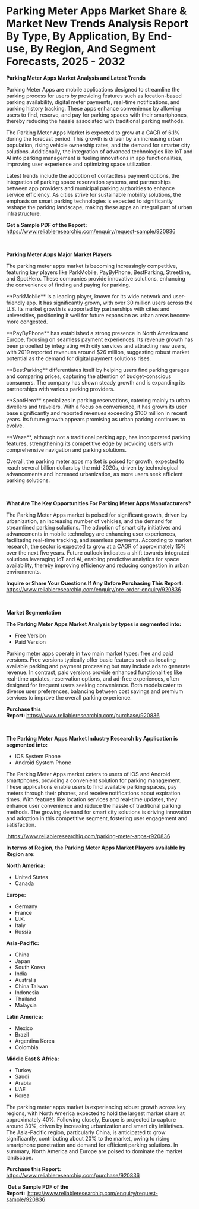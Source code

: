 <p><h1>Parking Meter Apps Market Share & Market New Trends Analysis Report By Type, By Application, By End-use, By Region, And Segment Forecasts, 2025 - 2032</h1></p><p><strong>Parking Meter Apps Market Analysis and Latest Trends</strong></p>
<p><p>Parking Meter Apps are mobile applications designed to streamline the parking process for users by providing features such as location-based parking availability, digital meter payments, real-time notifications, and parking history tracking. These apps enhance convenience by allowing users to find, reserve, and pay for parking spaces with their smartphones, thereby reducing the hassle associated with traditional parking methods.</p><p>The Parking Meter Apps Market is expected to grow at a CAGR of 6.1% during the forecast period. This growth is driven by an increasing urban population, rising vehicle ownership rates, and the demand for smarter city solutions. Additionally, the integration of advanced technologies like IoT and AI into parking management is fueling innovations in app functionalities, improving user experience and optimizing space utilization. </p><p>Latest trends include the adoption of contactless payment options, the integration of parking space reservation systems, and partnerships between app providers and municipal parking authorities to enhance service efficiency. As cities strive for sustainable mobility solutions, the emphasis on smart parking technologies is expected to significantly reshape the parking landscape, making these apps an integral part of urban infrastructure.</p></p>
<p><strong>Get a Sample PDF of the Report:&nbsp;</strong> <a href="https://www.reliableresearchiq.com/enquiry/request-sample/920836?utm_campaign=2822&utm_medium=2&utm_source=Github&utm_content=ia&utm_term=17042025&utm_id=parking-meter-apps">https://www.reliableresearchiq.com/enquiry/request-sample/920836</a></p>
<p>&nbsp;</p>
<p><strong>Parking Meter Apps Major Market Players</strong></p>
<p><p>The parking meter apps market is becoming increasingly competitive, featuring key players like ParkMobile, PayByPhone, BestParking, Streetline, and SpotHero. These companies provide innovative solutions, enhancing the convenience of finding and paying for parking.</p><p>**ParkMobile** is a leading player, known for its wide network and user-friendly app. It has significantly grown, with over 30 million users across the U.S. Its market growth is supported by partnerships with cities and universities, positioning it well for future expansion as urban areas become more congested.</p><p>**PayByPhone** has established a strong presence in North America and Europe, focusing on seamless payment experiences. Its revenue growth has been propelled by integrating with city services and attracting new users, with 2019 reported revenues around $26 million, suggesting robust market potential as the demand for digital payment solutions rises.</p><p>**BestParking** differentiates itself by helping users find parking garages and comparing prices, capturing the attention of budget-conscious consumers. The company has shown steady growth and is expanding its partnerships with various parking providers.</p><p>**SpotHero** specializes in parking reservations, catering mainly to urban dwellers and travelers. With a focus on convenience, it has grown its user base significantly and reported revenues exceeding $100 million in recent years. Its future growth appears promising as urban parking continues to evolve.</p><p>**Waze**, although not a traditional parking app, has incorporated parking features, strengthening its competitive edge by providing users with comprehensive navigation and parking solutions. </p><p>Overall, the parking meter apps market is poised for growth, expected to reach several billion dollars by the mid-2020s, driven by technological advancements and increased urbanization, as more users seek efficient parking solutions.</p></p>
<p>&nbsp;</p>
<p><strong>What Are The Key Opportunities For Parking Meter Apps Manufacturers?</strong></p>
<p><p>The Parking Meter Apps market is poised for significant growth, driven by urbanization, an increasing number of vehicles, and the demand for streamlined parking solutions. The adoption of smart city initiatives and advancements in mobile technology are enhancing user experiences, facilitating real-time tracking, and seamless payments. According to market research, the sector is expected to grow at a CAGR of approximately 15% over the next five years. Future outlook indicates a shift towards integrated solutions leveraging IoT and AI, enabling predictive analytics for space availability, thereby improving efficiency and reducing congestion in urban environments.</p></p>
<p><strong>Inquire or Share Your Questions If Any Before Purchasing This Report:</strong> <a href="https://www.reliableresearchiq.com/enquiry/pre-order-enquiry/920836?utm_campaign=2822&utm_medium=2&utm_source=Github&utm_content=ia&utm_term=17042025&utm_id=parking-meter-apps">https://www.reliableresearchiq.com/enquiry/pre-order-enquiry/920836</a></p>
<p>&nbsp;</p>
<p><strong>Market Segmentation</strong></p>
<p><strong>The Parking Meter Apps Market Analysis by types is segmented into:</strong></p>
<p><ul><li>Free Version</li><li>Paid Version</li></ul></p>
<p><p>Parking meter apps operate in two main market types: free and paid versions. Free versions typically offer basic features such as locating available parking and payment processing but may include ads to generate revenue. In contrast, paid versions provide enhanced functionalities like real-time updates, reservation options, and ad-free experiences, often designed for frequent users seeking convenience. Both models cater to diverse user preferences, balancing between cost savings and premium services to improve the overall parking experience.</p></p>
<p><strong>Purchase this Report:&nbsp;</strong><a href="https://www.reliableresearchiq.com/purchase/920836?utm_campaign=2822&utm_medium=2&utm_source=Github&utm_content=ia&utm_term=17042025&utm_id=parking-meter-apps">https://www.reliableresearchiq.com/purchase/920836</a></p>
<p>&nbsp;</p>
<p><strong>The Parking Meter Apps Market Industry Research by Application is segmented into:</strong></p>
<p><ul><li>IOS System Phone</li><li>Android System Phone</li></ul></p>
<p><p>The Parking Meter Apps market caters to users of iOS and Android smartphones, providing a convenient solution for parking management. These applications enable users to find available parking spaces, pay meters through their phones, and receive notifications about expiration times. With features like location services and real-time updates, they enhance user convenience and reduce the hassle of traditional parking methods. The growing demand for smart city solutions is driving innovation and adoption in this competitive segment, fostering user engagement and satisfaction.</p></p>
<p><a href="https://www.reliableresearchiq.com/parking-meter-apps-r920836?utm_campaign=2822&utm_medium=2&utm_source=Github&utm_content=ia&utm_term=17042025&utm_id=parking-meter-apps">&nbsp;https://www.reliableresearchiq.com/parking-meter-apps-r920836</a></p>
<p><strong>In terms of Region, the Parking Meter Apps Market Players available by Region are:</strong></p>
<p>
    <p> <strong> North America: </strong>
        <ul>
            <li>United States</li>
            <li>Canada</li>
        </ul>
        </p> 
    <p> <strong> Europe: </strong>
        <ul>
            <li>Germany</li>
            <li>France</li>
            <li>U.K.</li>
            <li>Italy</li>
            <li>Russia</li>
        </ul>
        </p> 
    <p> <strong> Asia-Pacific: </strong>
        <ul>
            <li>China</li>
            <li>Japan</li>
            <li>South Korea</li>
            <li>India</li>
            <li>Australia</li>
            <li>China Taiwan</li>
            <li>Indonesia</li>
            <li>Thailand</li>
            <li>Malaysia</li>
        </ul>
        </p> 
    <p> <strong> Latin America: </strong>
        <ul>
            <li>Mexico</li>
            <li>Brazil</li>
            <li>Argentina Korea</li>
            <li>Colombia</li>
        </ul>
        </p> 
    <p> <strong> Middle East & Africa: </strong>
        <ul>
            <li>Turkey</li>
            <li>Saudi</li>
            <li>Arabia</li>
            <li>UAE</li>
            <li>Korea</li>
        </ul>
    </p>
    </p>
<p><p>The parking meter apps market is experiencing robust growth across key regions, with North America expected to hold the largest market share at approximately 40%. Following closely, Europe is projected to capture around 30%, driven by increasing urbanization and smart city initiatives. The Asia-Pacific region, particularly China, is anticipated to grow significantly, contributing about 20% to the market, owing to rising smartphone penetration and demand for efficient parking solutions. In summary, North America and Europe are poised to dominate the market landscape.</p></p>
<p><strong>Purchase this Report: </strong><a href="https://www.reliableresearchiq.com/purchase/920836?utm_campaign=2822&utm_medium=2&utm_source=Github&utm_content=ia&utm_term=17042025&utm_id=parking-meter-apps">https://www.reliableresearchiq.com/purchase/920836</a></p>
<p>&nbsp;<strong>Get a Sample PDF of the Report:&nbsp;&nbsp;</strong><a href="https://www.reliableresearchiq.com/enquiry/request-sample/920836?utm_campaign=2822&utm_medium=2&utm_source=Github&utm_content=ia&utm_term=17042025&utm_id=parking-meter-apps">https://www.reliableresearchiq.com/enquiry/request-sample/920836</a></p>
<p><strong></strong></p>
<p><p></p><p></p><p></p></p>